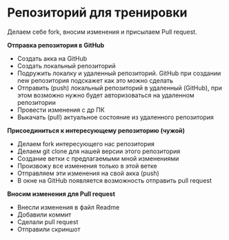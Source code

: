 # Репозиторий для тренировки

Делаем себе fork, вносим изменения и присылаем Pull request.

**Отправка репозитория в GitHub**
* Создать акка на GitHub
* Создать локальный репозиторий
* Подружить локалку и удаленный репозиторий. GitHub при создании new репозитория подскажет как это можно сделать
* Отправить (push) локальный репозиторий в удаленный (GitHub), при этом возможно нужно будет авторизоваться на удаленном репозитории
* Провести изменения с др ПК
* Выкачать (pull) актуальное состояние из удаленного репозитория

**Присоединиться к интересующему репозиторию (чужой)**
* Делаем fork интересующего нас репозитория
* Делаем git clone для нашей версии этого репозитория
* Создание ветки с предлагаемыми мной изменениями
* Произвожу все изменения только в этой ветке
* Отправляем эти изменения на свой акка (push)
* В окне на GitHub появляется возможность отправить pull request

**Вносим изменения для Pull request**
* Внесли изменения в файл Readme
* Добавили коммит
* Сделали pull request
* Отправили скриншот 
